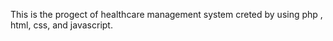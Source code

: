This is the progect of healthcare management system creted by using php , html, css, and javascript. 
